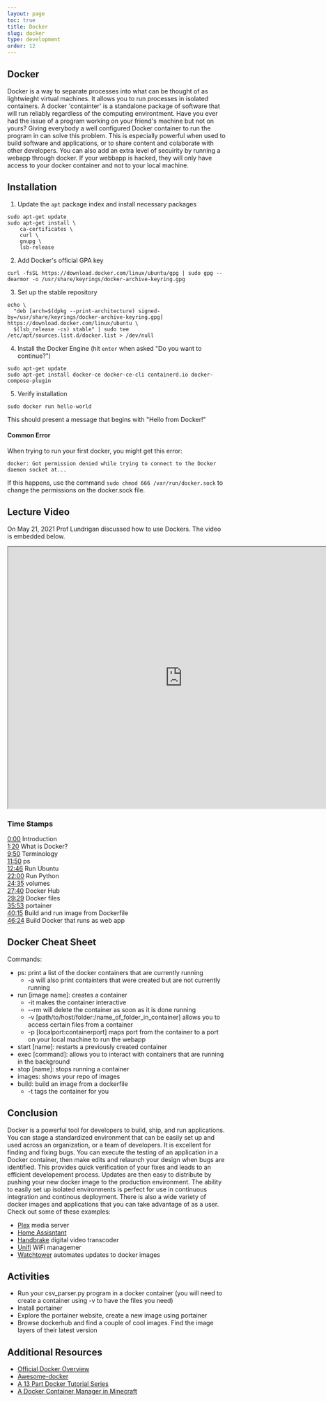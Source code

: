 ```yaml
---
layout: page
toc: true
title: Docker
slug: docker
type: development
order: 12
---
```


## Docker
Docker is a way to separate processes into what can be thought of as lightwieght virtual machines. It allows you to run processes in isolated containers. A docker 'containter' is a standalone package of software that will run reliably regardless of the computing environtment. Have you ever had the issue of a program working on your friend's machine but not on yours? Giving everybody a well configured Docker container to run the program in can solve this problem. This is especially powerful when used to build software and applications, or to share content and colaborate with other developers. You can also add an extra level of secuirity by running a webapp through docker. If your webbapp is hacked, they will only have access to your docker container and not to your local machine.

## Installation
  1. Update the `apt` package index and install necessary packages
``` 
sudo apt-get update
sudo apt-get install \
    ca-certificates \
    curl \
    gnupg \
    lsb-release
```
  2. Add Docker's official GPA key
```
curl -fsSL https://download.docker.com/linux/ubuntu/gpg | sudo gpg --dearmor -o /usr/share/keyrings/docker-archive-keyring.gpg
```
  3. Set up the stable repository
```
echo \
  "deb [arch=$(dpkg --print-architecture) signed-by=/usr/share/keyrings/docker-archive-keyring.gpg] https://download.docker.com/linux/ubuntu \
  $(lsb_release -cs) stable" | sudo tee /etc/apt/sources.list.d/docker.list > /dev/null
```
  4. Install the Docker Engine (hit `enter` when asked "Do you want to continue?")
```
sudo apt-get update
sudo apt-get install docker-ce docker-ce-cli containerd.io docker-compose-plugin
```
  5. Verify installation
```
sudo docker run hello-world
```
   This should present a message that begins with "Hello from Docker!" 

#### Common Error
When trying to run your first docker, you might get this error: 
```
docker: Got permission denied while trying to connect to the Docker daemon socket at...
```
If this happens, use the command `sudo chmod 666 /var/run/docker.sock` to change the permissions on the docker.sock file.

## Lecture Video
On May 21, 2021 Prof Lundrigan discussed how to use Dockers. The video is embedded below. 

<iframe width="800" height="600" allow="fullscreen" src="https://www.youtube.com/embed/RP3QTEr58_Q"> </iframe>

### Time Stamps

[0:00](https://www.youtube.com/watch?v=RP3QTEr58_Q&t=0s) Introduction<br>
[1:20](https://www.youtube.com/watch?v=RP3QTEr58_Q&t=80s) What is Docker?<br>
[9:50](https://www.youtube.com/watch?v=RP3QTEr58_Q&t=590s) Terminology<br>
[11:50](https://www.youtube.com/watch?v=RP3QTEr58_Q&t=710s) ps<br>
[12:46](https://www.youtube.com/watch?v=RP3QTEr58_Q&t=766s) Run Ubuntu<br>
[22:00](https://www.youtube.com/watch?v=RP3QTEr58_Q&t=1320s) Run Python<br>
[24:35](https://www.youtube.com/watch?v=RP3QTEr58_Q&t=1475s) volumes<br>
[27:40](https://www.youtube.com/watch?v=RP3QTEr58_Q&t=1660s) Docker Hub<br>
[29:29](https://www.youtube.com/watch?v=RP3QTEr58_Q&t=1769s) Docker files<br>
[35:53](https://www.youtube.com/watch?v=RP3QTEr58_Q&t=2153s) portainer<br>
[40:15](https://www.youtube.com/watch?v=RP3QTEr58_Q&t=2415s) Build and run image from Dockerfile<br>
[46:24](https://www.youtube.com/watch?v=RP3QTEr58_Q&t=2784s) Build Docker that runs as web app

## Docker Cheat Sheet
Commands:  
  - ps: print a list of the docker containers that are currently running
     - -a will also print containters that were created but are not currently running
  - run [image name]: creates a container
     - -it makes the container interactive
     - --rm will delete the container as soon as it is done running
     - -v [path/to/host/folder:/name_of_folder_in_container] allows you to access certain files from a container
     - -p [localport:containerport] maps port from the container to a port on your local machine to run the webapp
  - start [name]: restarts a previously created container
  - exec [command]: allows you to interact with containers that are running in the background
  - stop [name]: stops running a container
  - images: shows your repo of images
  - build: build an image from a dockerfile
     - -t tags the container for you

## Conclusion
Docker is a powerful tool for developers to build, ship, and run applications. You can stage a standardized environment that can be easily set up and used across an organization, or a team of developers. It is excellent for finding and fixing bugs. You can execute the testing of an application in a Docker container, then make edits and relaunch your design when bugs are identified. This provides quick verification of your fixes and leads to an efficient developement process. Updates are then easy to distribute by pushing your new docker image to the production environment. The ability to easily set up isolated environments is perfect for use in continuous integration and continous deployment. There is also a wide variety of docker images and applications that you can take advantage of as a user. Check out some of these examples:  
 - [Plex](https://hub.docker.com/r/linuxserver/plex) media server
 - [Home Assisntant](https://hub.docker.com/r/homeassistant/home-assistant)
 - [Handbrake](https://hub.docker.com/r/jlesage/handbrake) digital video transcoder
 - [Unifi](https://hub.docker.com/r/linuxserver/unifi) WiFi managemer
 - [Watchtower](https://hub.docker.com/r/containrrr/watchtower) automates updates to docker images

## Activities
 - Run your csv_parser.py program in a docker container (you will need to create a container using -v to have the files you need)
 - Install portainer
 - Explore the portainer website, create a new image using portainer
 - Browse dockerhub and find a couple of cool images. Find the image layers of their latest version

## Additional Resources
 - [Official Docker Overview](https://docs.docker.com/get-started/overview/)  
 - [Awesome-docker](https://awesome-docker.netlify.app/)  
 - [A 13 Part Docker Tutorial Series](https://rominirani.com/docker-tutorial-series-writing-a-dockerfile-ce5746617cd)  
 - [A Docker Container Manager in Minecraft](https://github.com/docker/dockercraft)  
